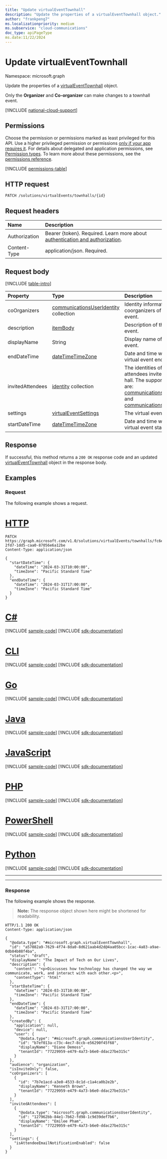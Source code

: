 ```yaml
---
title: "Update virtualEventTownhall"
description: "Update the properties of a virtualEventTownhall object."
author: "frankpeng7"
ms.localizationpriority: medium
ms.subservice: "cloud-communications"
doc_type: apiPageType
ms.date:11/22/2024
---
```


# Update virtualEventTownhall
Namespace: microsoft.graph

Update the properties of a [virtualEventTownhall](../resources/virtualeventtownhall.md) object.

Only the **Organizer** and **Co-organizer** can make changes to a townhall event.

[!INCLUDE [national-cloud-support](../../includes/global-only.md)]

## Permissions

Choose the permission or permissions marked as least privileged for this API. Use a higher privileged permission or permissions [only if your app requires it](/graph/permissions-overview#best-practices-for-using-microsoft-graph-permissions). For details about delegated and application permissions, see [Permission types](/graph/permissions-overview#permission-types). To learn more about these permissions, see the [permissions reference](/graph/permissions-reference).

<!-- {
  "blockType": "permissions",
  "name": "virtualevent-update-permissions"
}
-->
[!INCLUDE [permissions-table](../includes/permissions/virtualevent-update-permissions.md)]

## HTTP request

<!-- {
  "blockType": "ignored"
}
-->
``` http
PATCH /solutions/virtualEvents/townhalls/{id}
```

## Request headers

|Name|Description|
|:---|:---|
|Authorization|Bearer {token}. Required. Learn more about [authentication and authorization](/graph/auth/auth-concepts).|
|Content-Type|application/json. Required.|

## Request body

[!INCLUDE [table-intro](../../includes/update-property-table-intro.md)]

|Property|Type|Description|
|:---|:---|:---|
| coOrganizers  | [communicationsUserIdentity](../resources/communicationsuseridentity.md) collection | Identity information of coorganizers of the virtual event. |
| description | [itemBody](../resources/itembody.md) | Description of the virtual event. |
| displayName | String | Display name of the virtual event. |
| endDateTime | [dateTimeTimeZone](../resources/datetimetimezone.md) | Date and time when the virtual event ends. |
| invitedAttendees | [identity](../resources/identity.md) collection | The identities of the attendees invited to the town hall. The supported identities are: [communicationsGuestIdentity](../resources/communicationsguestidentity.md) and [communicationsUserIdentity](../resources/communicationsuseridentity.md). |
| settings | [virtualEventSettings](../resources/virtualeventsettings.md) | The virtual event settings. |
| startDateTime | [dateTimeTimeZone](../resources/datetimetimezone.md) | Date and time when the virtual event starts. |

## Response

If successful, this method returns a `200 OK` response code and an updated [virtualEventTownhall](../resources/virtualeventtownhall.md) object in the response body.

## Examples

### Request
The following example shows a request.

# [HTTP](#tab/http)
<!-- {
  "blockType": "request",
  "name": "update_virtualeventtownhall"
}
-->
``` http
PATCH https://graph.microsoft.com/v1.0/solutions/virtualEvents/townhalls/fc6e8c15-2fd7-1dd5-caa0-87056e6a12be
Content-Type: application/json

{
  "startDateTime": {
    "dateTime": "2024-03-31T10:00:00",
    "timeZone": "Pacific Standard Time"
  },
  "endDateTime": {
    "dateTime": "2024-03-31T17:00:00",
    "timeZone": "Pacific Standard Time"
  }
}
```

# [C#](#tab/csharp)
[!INCLUDE [sample-code](../includes/snippets/csharp/update-virtualeventtownhall-csharp-snippets.md)]
[!INCLUDE [sdk-documentation](../includes/snippets/snippets-sdk-documentation-link.md)]

# [CLI](#tab/cli)
[!INCLUDE [sample-code](../includes/snippets/cli/update-virtualeventtownhall-cli-snippets.md)]
[!INCLUDE [sdk-documentation](../includes/snippets/snippets-sdk-documentation-link.md)]

# [Go](#tab/go)
[!INCLUDE [sample-code](../includes/snippets/go/update-virtualeventtownhall-go-snippets.md)]
[!INCLUDE [sdk-documentation](../includes/snippets/snippets-sdk-documentation-link.md)]

# [Java](#tab/java)
[!INCLUDE [sample-code](../includes/snippets/java/update-virtualeventtownhall-java-snippets.md)]
[!INCLUDE [sdk-documentation](../includes/snippets/snippets-sdk-documentation-link.md)]

# [JavaScript](#tab/javascript)
[!INCLUDE [sample-code](../includes/snippets/javascript/update-virtualeventtownhall-javascript-snippets.md)]
[!INCLUDE [sdk-documentation](../includes/snippets/snippets-sdk-documentation-link.md)]

# [PHP](#tab/php)
[!INCLUDE [sample-code](../includes/snippets/php/update-virtualeventtownhall-php-snippets.md)]
[!INCLUDE [sdk-documentation](../includes/snippets/snippets-sdk-documentation-link.md)]

# [PowerShell](#tab/powershell)
[!INCLUDE [sample-code](../includes/snippets/powershell/update-virtualeventtownhall-powershell-snippets.md)]
[!INCLUDE [sdk-documentation](../includes/snippets/snippets-sdk-documentation-link.md)]

# [Python](#tab/python)
[!INCLUDE [sample-code](../includes/snippets/python/update-virtualeventtownhall-python-snippets.md)]
[!INCLUDE [sdk-documentation](../includes/snippets/snippets-sdk-documentation-link.md)]

---

---

### Response

The following example shows the response.
>**Note:** The response object shown here might be shortened for readability.
<!-- {
  "blockType": "response",
  "truncated": true,
  "@odata.type": "microsoft.graph.virtualEventTownhall"
}
-->
``` http
HTTP/1.1 200 OK
Content-Type: application/json

{
  "@odata.type": "#microsoft.graph.virtualEventTownhall",
  "id": "a57082a9-7629-4f74-8da0-8d621aab4d2d@4aa05bcc-1cac-4a83-a9ae-0db84b88f4ba",
  "status": "draft",
  "displayName": "The Impact of Tech on Our Lives",
  "description": {
    "content": "<p>Discusses how technology has changed the way we communicate, work, and interact with each other.<p>",
    "contentType": "html"
  },
  "startDateTime": {
    "dateTime": "2024-03-31T10:00:00",
    "timeZone": "Pacific Standard Time"
  },
  "endDateTime": {
    "dateTime": "2024-03-31T17:00:00",
    "timeZone": "Pacific Standard Time"
  },
  "createdBy": {
    "application": null,
    "device": null,
    "user": {
      "@odata.type": "#microsoft.graph.communicationsUserIdentity",
      "id": "b7ef013a-c73c-4ec7-8ccb-e56290f45f68",
      "displayName": "Diane Demoss",
      "tenantId": "77229959-e479-4a73-b6e0-ddac27be315c"
    }
  },
  "audience": "organization",
  "isInviteOnly": false,  
  "coOrganizers": [
    {
      "id": "7b7e1acd-a3e0-4533-8c1d-c1a4ca0b2e2b",
      "displayName": "Kenneth Brown",
      "tenantId": "77229959-e479-4a73-b6e0-ddac27be315c"
    }
  ],
  "invitedAttendees": [
    {
      "@odata.type": "microsoft.graph.communicationsUserIdentity",
      "id": "127962bb-84e1-7b62-fd98-1c9d39def7b6",
      "displayName": "Emilee Pham",
      "tenantId": "77229959-e479-4a73-b6e0-ddac27be315c"
    }
  ],
  "settings": {
    "isAttendeeEmailNotificationEnabled": false
  }
}
```
